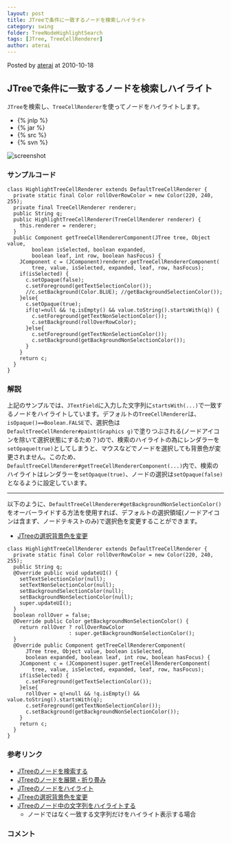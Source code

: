 ```yaml
---
layout: post
title: JTreeで条件に一致するノードを検索しハイライト
category: swing
folder: TreeNodeHighlightSearch
tags: [JTree, TreeCellRenderer]
author: aterai
---
```


Posted by [aterai](http://terai.xrea.jp/aterai.html) at 2010-10-18

## JTreeで条件に一致するノードを検索しハイライト
`JTree`を検索し、`TreeCellRenderer`を使ってノードをハイライトします。

- {% jnlp %}
- {% jar %}
- {% src %}
- {% svn %}

<!-- dummy comment line for breaking list -->

![screenshot](http://lh6.ggpht.com/_9Z4BYR88imo/TQTWIqTzfbI/AAAAAAAAAow/n7eIy_ax-zY/s800/TreeNodeHighlightSearch.png)

### サンプルコード
<pre class="prettyprint"><code>class HighlightTreeCellRenderer extends DefaultTreeCellRenderer {
  private static final Color rollOverRowColor = new Color(220, 240, 255);
  private final TreeCellRenderer renderer;
  public String q;
  public HighlightTreeCellRenderer(TreeCellRenderer renderer) {
    this.renderer = renderer;
  }
  public Component getTreeCellRendererComponent(JTree tree, Object value,
        boolean isSelected, boolean expanded,
        boolean leaf, int row, boolean hasFocus) {
    JComponent c = (JComponent)renderer.getTreeCellRendererComponent(
        tree, value, isSelected, expanded, leaf, row, hasFocus);
    if(isSelected) {
      c.setOpaque(false);
      c.setForeground(getTextSelectionColor());
      //c.setBackground(Color.BLUE); //getBackgroundSelectionColor());
    }else{
      c.setOpaque(true);
      if(q!=null &amp;&amp; !q.isEmpty() &amp;&amp; value.toString().startsWith(q)) {
        c.setForeground(getTextNonSelectionColor());
        c.setBackground(rollOverRowColor);
      }else{
        c.setForeground(getTextNonSelectionColor());
        c.setBackground(getBackgroundNonSelectionColor());
      }
    }
    return c;
  }
}
</code></pre>

### 解説
上記のサンプルでは、`JTextField`に入力した文字列に`startsWith(...)`で一致するノードをハイライトしています。デフォルトの`TreeCellRenderer`は、`isOpaque()==Boolean.FALSE`で、選択色は`DefaultTreeCellRenderer#paint(Graphics g)`で塗りつぶされる(ノードアイコンを除いて選択状態にするため？)ので、検索のハイライトの為にレンダラーを`setOpaque(true)`としてしまうと、マウスなどでノードを選択しても背景色が変更されません。このため、`DefaultTreeCellRenderer#getTreeCellRendererComponent(...)`内で、検索のハイライトはレンダラーを`setOpaque(true)`、ノードの選択は`setOpaque(false)`となるように設定しています。

- - - -
以下のように、`DefaultTreeCellRenderer#getBackgroundNonSelectionColor()`をオーバーライドする方法を使用すれば、デフォルトの選択領域(ノードアイコンは含まず、ノードテキストのみ)で選択色を変更することができます。

- [JTreeの選択背景色を変更](http://terai.xrea.jp/Swing/TreeBackgroundSelectionColor.html)

<!-- dummy comment line for breaking list -->

<pre class="prettyprint"><code>class HighlightTreeCellRenderer extends DefaultTreeCellRenderer {
  private static final Color rollOverRowColor = new Color(220, 240, 255);
  public String q;
  @Override public void updateUI() {
    setTextSelectionColor(null);
    setTextNonSelectionColor(null);
    setBackgroundSelectionColor(null);
    setBackgroundNonSelectionColor(null);
    super.updateUI();
  }
  boolean rollOver = false;
  @Override public Color getBackgroundNonSelectionColor() {
    return rollOver ? rollOverRowColor
                    : super.getBackgroundNonSelectionColor();
  }
  @Override public Component getTreeCellRendererComponent(
      JTree tree, Object value, boolean isSelected,
      boolean expanded, boolean leaf, int row, boolean hasFocus) {
    JComponent c = (JComponent)super.getTreeCellRendererComponent(
        tree, value, isSelected, expanded, leaf, row, hasFocus);
    if(isSelected) {
      c.setForeground(getTextSelectionColor());
    }else{
      rollOver = q!=null &amp;&amp; !q.isEmpty() &amp;&amp; value.toString().startsWith(q);
      c.setForeground(getTextNonSelectionColor());
      c.setBackground(getBackgroundNonSelectionColor());
    }
    return c;
  }
}
</code></pre>

### 参考リンク
- [JTreeのノードを検索する](http://terai.xrea.jp/Swing/SearchBox.html)
- [JTreeのノードを展開・折り畳み](http://terai.xrea.jp/Swing/ExpandAllNodes.html)
- [JTreeのノードをハイライト](http://terai.xrea.jp/Swing/RollOverTree.html)
- [JTreeの選択背景色を変更](http://terai.xrea.jp/Swing/TreeBackgroundSelectionColor.html)
- [JTreeのノード中の文字列をハイライトする](http://terai.xrea.jp/Swing/HighlightWordInNode.html)
    - ノードではなく一致する文字列だけをハイライト表示する場合

<!-- dummy comment line for breaking list -->

### コメント
